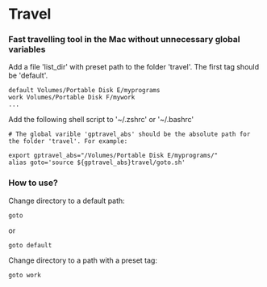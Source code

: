 # Travel
### Fast travelling tool in the Mac without unnecessary global variables
Add a file 'list_dir' with preset path to the folder 'travel'. The first tag should be 'default'.
```
default Volumes/Portable Disk E/myprograms
work Volumes/Portable Disk F/mywork
...

```


Add the following shell script to '\~/.zshrc' or '\~/.bashrc'  

```shell
# The global varible 'gptravel_abs' should be the absolute path for the folder 'travel'. For example:

export gptravel_abs="/Volumes/Portable Disk E/myprograms/"  
alias goto='source ${gptravel_abs}travel/goto.sh'  
```
### How to use?
Change directory to a default path:
```
goto
```
or
```
goto default
```
Change directory to a path with a preset tag:
```
goto work
```
